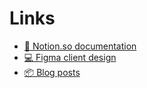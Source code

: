 # Links
 - [🚀 Notion.so documentation](https://mirage-freezer-7c9.notion.site/Senet-product-9ebb15967365454bbce0c4d571608bbd)
 - [💻 Figma client design](https://www.figma.com/proto/0yYjpRIHYAyucBSIWP3zAK/senet?page-id=0%3A1&type=design&node-id=1-2&viewport=73%2C289%2C0.23&t=67eA5h4mObD7UFCl-1&scaling=contain&starting-point-node-id=1%3A2&mode=design)
 - [📦 Blog posts](https://blog.alekseikromski.com/6)
